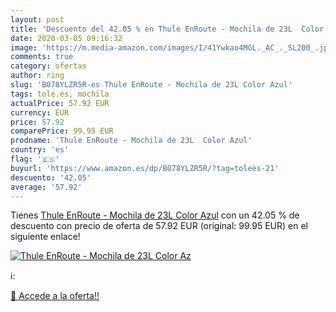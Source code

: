 ```yaml
---
layout: post
title: 'Descuento del 42.05 % en Thule EnRoute - Mochila de 23L  Color Az'
date: 2020-03-05 09:16:32
image: 'https://m.media-amazon.com/images/I/41Ywkao4MGL._AC_._SL200_.jpg'
comments: true
category: ofertas
author: ring
slug: 'B078YLZR5R-es Thule EnRoute - Mochila de 23L Color Azul'
tags: tole.es, mochila
actualPrice: 57.92 EUR
currency: EUR
price: 57.92
comparePrice: 99.95 EUR
prodname: 'Thule EnRoute - Mochila de 23L  Color Azul'
country: 'es'
flag: '🇪🇸'
buyurl: 'https://www.amazon.es/dp/B078YLZR5R/?tag=tolees-21'
descuento: '42.05'
average: '57.92'
---
```


Tienes [Thule EnRoute - Mochila de 23L  Color Azul](https://www.amazon.es/dp/B078YLZR5R/?tag=tolees-21) con un 42.05 % de descuento con precio de oferta de 57.92 EUR (original: 99.95 EUR) en el siguiente enlace!

[![Thule EnRoute - Mochila de 23L  Color Az](https://m.media-amazon.com/images/I/41Ywkao4MGL._AC_._SL200_.jpg)](https://www.amazon.es/dp/B078YLZR5R/?tag=tolees-21)

ℹ️:


[🛒 Accede a la oferta!!](https://www.amazon.es/dp/B078YLZR5R/?tag=tolees-21)
